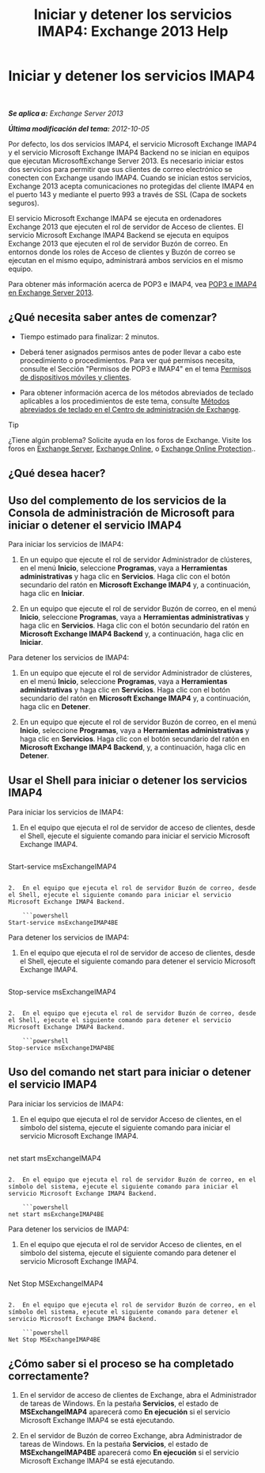 ﻿---
title: 'Iniciar y detener los servicios IMAP4: Exchange 2013 Help'
TOCTitle: Iniciar y detener los servicios IMAP4
ms:assetid: a52db4bd-69a6-47b2-acf3-d9d8571c7a87
ms:mtpsurl: https://technet.microsoft.com/es-es/library/Bb124022(v=EXCHG.150)
ms:contentKeyID: 49895813
ms.date: 04/23/2018
mtps_version: v=EXCHG.150
ms.translationtype: HT
---

# Iniciar y detener los servicios IMAP4

 

_**Se aplica a:** Exchange Server 2013_

_**Última modificación del tema:** 2012-10-05_

Por defecto, los dos servicios IMAP4, el servicio Microsoft Exchange IMAP4 y el servicio Microsoft Exchange IMAP4 Backend no se inician en equipos que ejecutan MicrosoftExchange Server 2013. Es necesario iniciar estos dos servicios para permitir que sus clientes de correo electrónico se conecten con Exchange usando IMAP4. Cuando se inician estos servicios, Exchange 2013 acepta comunicaciones no protegidas del cliente IMAP4 en el puerto 143 y mediante el puerto 993 a través de SSL (Capa de sockets seguros).

El servicio Microsoft Exchange IMAP4 se ejecuta en ordenadores Exchange 2013 que ejecuten el rol de servidor de Acceso de clientes. El servicio Microsoft Exchange IMAP4 Backend se ejecuta en equipos Exchange 2013 que ejecuten el rol de servidor Buzón de correo. En entornos donde los roles de Acceso de clientes y Buzón de correo se ejecutan en el mismo equipo, administrará ambos servicios en el mismo equipo.

Para obtener más información acerca de POP3 e IMAP4, vea [POP3 e IMAP4 en Exchange Server 2013](pop3-and-imap4-in-exchange-server-2013-exchange-2013-help.md).

## ¿Qué necesita saber antes de comenzar?

  - Tiempo estimado para finalizar: 2 minutos.

  - Deberá tener asignados permisos antes de poder llevar a cabo este procedimiento o procedimientos. Para ver qué permisos necesita, consulte el Sección "Permisos de POP3 e IMAP4" en el tema [Permisos de dispositivos móviles y clientes](clients-and-mobile-devices-permissions-exchange-2013-help.md).

  - Para obtener información acerca de los métodos abreviados de teclado aplicables a los procedimientos de este tema, consulte [Métodos abreviados de teclado en el Centro de administración de Exchange](keyboard-shortcuts-in-the-exchange-admin-center-exchange-online-protection-help.md).


> [!TIP]
> ¿Tiene algún problema? Solicite ayuda en los foros de Exchange. Visite los foros en <A href="https://go.microsoft.com/fwlink/p/?linkid=60612">Exchange Server</A>, <A href="https://go.microsoft.com/fwlink/p/?linkid=267542">Exchange Online</A>, o <A href="https://go.microsoft.com/fwlink/p/?linkid=285351">Exchange Online Protection</A>..



## ¿Qué desea hacer?

## Uso del complemento de los servicios de la Consola de administración de Microsoft para iniciar o detener el servicio IMAP4

Para iniciar los servicios de IMAP4:

1.  En un equipo que ejecute el rol de servidor Administrador de clústeres, en el menú **Inicio**, seleccione **Programas**, vaya a **Herramientas administrativas** y haga clic en **Servicios**. Haga clic con el botón secundario del ratón en **Microsoft Exchange IMAP4** y, a continuación, haga clic en **Iniciar**.

2.  En un equipo que ejecute el rol de servidor Buzón de correo, en el menú **Inicio**, seleccione **Programas**, vaya a **Herramientas administrativas** y haga clic en **Servicios**. Haga clic con el botón secundario del ratón en **Microsoft Exchange IMAP4 Backend** y, a continuación, haga clic en **Iniciar**.

Para detener los servicios de IMAP4:

1.  En un equipo que ejecute el rol de servidor Administrador de clústeres, en el menú **Inicio**, seleccione **Programas**, vaya a **Herramientas administrativas** y haga clic en **Servicios**. Haga clic con el botón secundario del ratón en **Microsoft Exchange IMAP4** y, a continuación, haga clic en **Detener**.

2.  En un equipo que ejecute el rol de servidor Buzón de correo, en el menú **Inicio**, seleccione **Programas**, vaya a **Herramientas administrativas** y haga clic en **Servicios**. Haga clic con el botón secundario del ratón en **Microsoft Exchange IMAP4 Backend**, y, a continuación, haga clic en **Detener**.

## Usar el Shell para iniciar o detener los servicios IMAP4

Para iniciar los servicios de IMAP4:

1.  En el equipo que ejecuta el rol de servidor de acceso de clientes, desde el Shell, ejecute el siguiente comando para iniciar el servicio Microsoft Exchange IMAP4.
    
    ```powershell
Start-service msExchangeIMAP4
```

2.  En el equipo que ejecuta el rol de servidor Buzón de correo, desde el Shell, ejecute el siguiente comando para iniciar el servicio Microsoft Exchange IMAP4 Backend.
    
    ```powershell
Start-service msExchangeIMAP4BE
```

Para detener los servicios de IMAP4:

1.  En el equipo que ejecuta el rol de servidor de acceso de clientes, desde el Shell, ejecute el siguiente comando para detener el servicio Microsoft Exchange IMAP4.
    
    ```powershell
Stop-service msExchangeIMAP4
```

2.  En el equipo que ejecuta el rol de servidor Buzón de correo, desde el Shell, ejecute el siguiente comando para detener el servicio Microsoft Exchange IMAP4 Backend.
    
    ```powershell
Stop-service msExchangeIMAP4BE
```

## Uso del comando net start para iniciar o detener el servicio IMAP4

Para iniciar los servicios de IMAP4:

1.  En el equipo que ejecuta el rol de servidor Acceso de clientes, en el símbolo del sistema, ejecute el siguiente comando para iniciar el servicio Microsoft Exchange IMAP4.
    
    ```powershell
net start msExchangeIMAP4
```

2.  En el equipo que ejecuta el rol de servidor Buzón de correo, en el símbolo del sistema, ejecute el siguiente comando para iniciar el servicio Microsoft Exchange IMAP4 Backend.
    
    ```powershell
net start msExchangeIMAP4BE
```

Para detener los servicios de IMAP4:

1.  En el equipo que ejecuta el rol de servidor Acceso de clientes, en el símbolo del sistema, ejecute el siguiente comando para detener el servicio Microsoft Exchange IMAP4.
    
    ```powershell
Net Stop MSExchangeIMAP4
```

2.  En el equipo que ejecuta el rol de servidor Buzón de correo, en el símbolo del sistema, ejecute el siguiente comando para detener el servicio Microsoft Exchange IMAP4 Backend.
    
    ```powershell
Net Stop MSExchangeIMAP4BE
```

## ¿Cómo saber si el proceso se ha completado correctamente?

1.  En el servidor de acceso de clientes de Exchange, abra el Administrador de tareas de Windows. En la pestaña **Servicios**, el estado de **MSExchangeIMAP4** aparecerá como **En ejecución** si el servicio Microsoft Exchange IMAP4 se está ejecutando.

2.  En el servidor de Buzón de correo Exchange, abra Administrador de tareas de Windows. En la pestaña **Servicios**, el estado de **MSExchangeIMAP4BE** aparecerá como **En ejecución** si el servicio Microsoft Exchange IMAP4 se está ejecutando.

